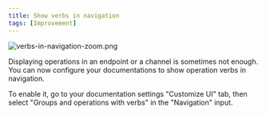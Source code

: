 ```yaml
---
title: Show verbs in navigation
tags: [Improvement]
---
```


![verbs-in-navigation-zoom.png](/files/changelog/verbs-in-nav.png)

Displaying operations in an endpoint or a channel is sometimes not enough. 
You can now configure your documentations to show operation verbs in navigation.

To enable it, go to your documentation settings "Customize UI" tab, then select "Groups and operations with verbs" in the "Navigation" input.